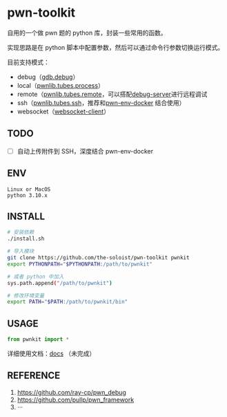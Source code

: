 # pwn-toolkit

自用的一个做 pwn 题的 python 库，封装一些常用的函数。

实现思路是在 python 脚本中配置参数，然后可以通过命令行参数切换运行模式。

目前支持模式：

- debug（[gdb.debug](https://github.com/Gallopsled/pwntools/blob/dev/pwnlib/gdb.py)）
- local（[pwnlib.tubes.process](https://github.com/Gallopsled/pwntools/blob/dev/pwnlib/tubes/process.py)）
- remote（[pwnlib.tubes.remote](https://github.com/Gallopsled/pwntools/blob/dev/pwnlib/tubes/remote.py)，可以搭配[debug-server](https://github.com/Ex-Origin/debug-server)进行远程调试
- ssh（[pwnlib.tubes.ssh](https://github.com/Gallopsled/pwntools/blob/dev/pwnlib/tubes/ssh.py)，推荐和[pwn-env-docker](https://github.com/the-soloist/pwn-env-docker) 结合使用）
- websocket（[websocket-client](https://github.com/websocket-client/websocket-client)）

## TODO

- [ ] 自动上传附件到 SSH，深度结合 pwn-env-docker

## ENV

```
Linux or MacOS
python 3.10.x
```

## INSTALL

```sh
# 安装依赖
./install.sh

# 导入模块
git clone https://github.com/the-soloist/pwn-toolkit pwnkit
export PYTHONPATH="$PYTHONPATH:/path/to/pwnkit"

# 或者 python 中加入
sys.path.append("/path/to/pwnkit")

# 修改环境变量
export PATH="$PATH:/path/to/pwnkit/bin"
```

## USAGE

```python
from pwnkit import *
```

详细使用文档：[docs](docs) （未完成）

## REFERENCE

1. https://github.com/ray-cp/pwn_debug
2. https://github.com/pullp/pwn_framework
3. ···
